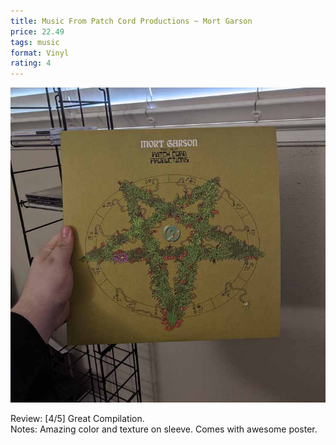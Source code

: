 ```yaml
---
title: Music From Patch Cord Productions ~ Mort Garson
price: 22.49
tags: music
format: Vinyl
rating: 4
---
```

![The Money Store](/assets/img/ibuycrap/patchcord.jpg) 

Review: [4/5] Great Compilation.   
Notes: Amazing color and texture on sleeve. Comes with awesome poster.